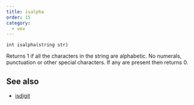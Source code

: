 ```yaml
---
title: isalpha
order: 15
category:
  - vex
---
```


`int isalpha(string str)`

Returns 1 if all the characters in the string are alphabetic. No numerals, punctuation
or other special characters. If any are present then returns 0.

## See also

- [isdigit](isdigit.html)
